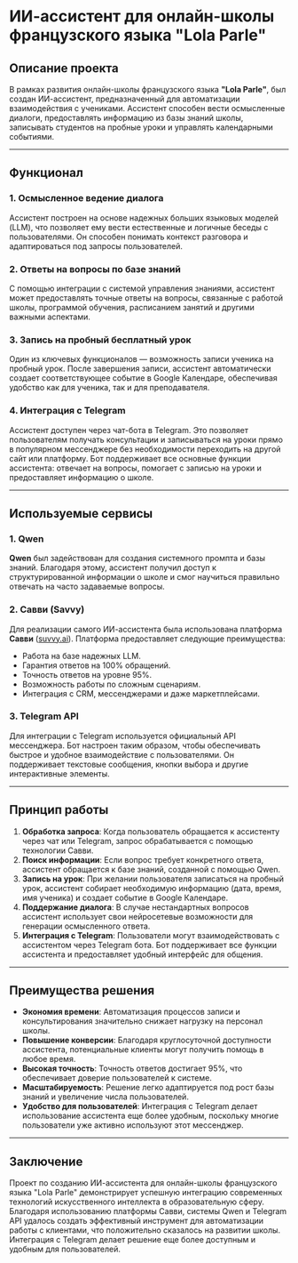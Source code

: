 # ИИ-ассистент для онлайн-школы французского языка "Lola Parle"

## Описание проекта

В рамках развития онлайн-школы французского языка **"Lola Parle"**, был создан ИИ-ассистент, предназначенный для автоматизации взаимодействия с учениками. Ассистент способен вести осмысленные диалоги, предоставлять информацию из базы знаний школы, записывать студентов на пробные уроки и управлять календарными событиями.

---

## Функционал

### 1. Осмысленное ведение диалога
Ассистент построен на основе надежных больших языковых моделей (LLM), что позволяет ему вести естественные и логичные беседы с пользователями. Он способен понимать контекст разговора и адаптироваться под запросы пользователей.

### 2. Ответы на вопросы по базе знаний
С помощью интеграции с системой управления знаниями, ассистент может предоставлять точные ответы на вопросы, связанные с работой школы, программой обучения, расписанием занятий и другими важными аспектами.

### 3. Запись на пробный бесплатный урок
Один из ключевых функционалов — возможность записи ученика на пробный урок. После завершения записи, ассистент автоматически создает соответствующее событие в Google Календаре, обеспечивая удобство как для ученика, так и для преподавателя.

### 4. Интеграция с Telegram
Ассистент доступен через чат-бота в Telegram. Это позволяет пользователям получать консультации и записываться на уроки прямо в популярном мессенджере без необходимости переходить на другой сайт или платформу. Бот поддерживает все основные функции ассистента: отвечает на вопросы, помогает с записью на уроки и предоставляет информацию о школе.

---

## Используемые сервисы

### 1. Qwen
**Qwen** был задействован для создания системного промпта и базы знаний. Благодаря этому, ассистент получил доступ к структурированной информации о школе и смог научиться правильно отвечать на часто задаваемые вопросы.

### 2. Савви (Savvy)
Для реализации самого ИИ-ассистента была использована платформа **Савви** ([suvvy.ai](https://suvvy.ai/)). Платформа предоставляет следующие преимущества:
- Работа на базе надежных LLM.
- Гарантия ответов на 100% обращений.
- Точность ответов на уровне 95%.
- Возможность работы по сложным сценариям.
- Интеграция с CRM, мессенджерами и даже маркетплейсами.

### 3. Telegram API
Для интеграции с Telegram используется официальный API мессенджера. Бот настроен таким образом, чтобы обеспечивать быстрое и удобное взаимодействие с пользователями. Он поддерживает текстовые сообщения, кнопки выбора и другие интерактивные элементы.

---

## Принцип работы

1. **Обработка запроса**: Когда пользователь обращается к ассистенту через чат или Telegram, запрос обрабатывается с помощью технологии Савви.
2. **Поиск информации**: Если вопрос требует конкретного ответа, ассистент обращается к базе знаний, созданной с помощью Qwen.
3. **Запись на урок**: При желании пользователя записаться на пробный урок, ассистент собирает необходимую информацию (дата, время, имя ученика) и создает событие в Google Календаре.
4. **Поддержание диалога**: В случае нестандартных вопросов ассистент использует свои нейросетевые возможности для генерации осмысленного ответа.
5. **Интеграция с Telegram**: Пользователи могут взаимодействовать с ассистентом через Telegram бота. Бот поддерживает все функции ассистента и предоставляет удобный интерфейс для общения.

---

## Преимущества решения

- **Экономия времени**: Автоматизация процессов записи и консультирования значительно снижает нагрузку на персонал школы.
- **Повышение конверсии**: Благодаря круглосуточной доступности ассистента, потенциальные клиенты могут получить помощь в любое время.
- **Высокая точность**: Точность ответов достигает 95%, что обеспечивает доверие пользователей к системе.
- **Масштабируемость**: Решение легко адаптируется под рост базы знаний и увеличение числа пользователей.
- **Удобство для пользователей**: Интеграция с Telegram делает использование ассистента еще более удобным, поскольку многие пользователи уже активно используют этот мессенджер.

---

## Заключение

Проект по созданию ИИ-ассистента для онлайн-школы французского языка "Lola Parle" демонстрирует успешную интеграцию современных технологий искусственного интеллекта в образовательную сферу. Благодаря использованию платформы Савви, системы Qwen и Telegram API удалось создать эффективный инструмент для автоматизации работы с клиентами, что положительно сказалось на развитии школы. Интеграция с Telegram делает решение еще более доступным и удобным для пользователей.

